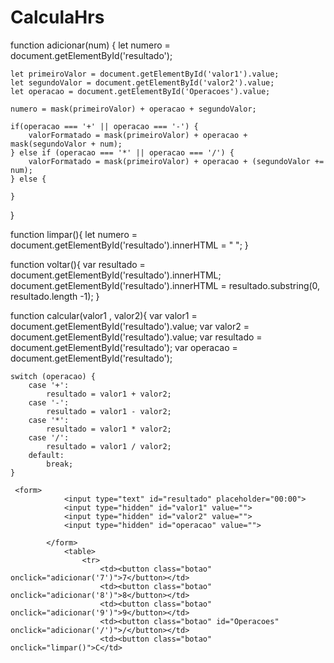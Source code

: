 # CalculaHrs

function adicionar(num) {
    let numero = document.getElementById('resultado');

    let primeiroValor = document.getElementById('valor1').value;
    let segundoValor = document.getElementById('valor2').value;
    let operacao = document.getElementById('Operacoes').value;

    numero = mask(primeiroValor) + operacao + segundoValor;

    if(operacao === '+' || operacao === '-') {
        valorFormatado = mask(primeiroValor) + operacao + mask(segundoValor + num);
    } else if (operacao === '*' || operacao === '/') {
        valorFormatado = mask(primeiroValor) + operacao + (segundoValor += num);
    } else {
        
    }
}

function limpar(){
    let numero = document.getElementById('resultado').innerHTML = " ";
}

function voltar(){
    var resultado = document.getElementById('resultado').innerHTML;
    document.getElementById('resultado').innerHTML = resultado.substring(0, resultado.length -1);
}

function calcular(valor1 , valor2){
    var valor1 = document.getElementById('resultado').value;
    var valor2 = document.getElementById('resultado').value;
    var resultado = document.getElementById('resultado');
    var operacao = document.getElementById('resultado');



    switch (operacao) {
        case '+':
            resultado = valor1 + valor2;
        case '-':
            resultado = valor1 - valor2;
        case '*':
            resultado = valor1 * valor2;
        case '/':
            resultado = valor1 / valor2;
        default:
            break;
    }

     <form>
                <input type="text" id="resultado" placeholder="00:00">
                <input type="hidden" id="valor1" value="">
                <input type="hidden" id="valor2" value="">
                <input type="hidden" id="operacao" value="">

            </form>
                <table>                 
                    <tr>
                        <td><button class="botao" onclick="adicionar('7')">7</button></td>
                        <td><button class="botao" onclick="adicionar('8')">8</button></td>
                        <td><button class="botao" onclick="adicionar('9')">9</button></td>
                        <td><button class="botao" id="Operacoes" onclick="adicionar('/')">/</button></td>
                        <td><button class="botao" onclick="limpar()">C</td>
